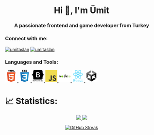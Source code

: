 <h1 align="center">Hi 👋, I'm Ümit</h1>
<h3 align="center">A passionate frontend and game developer from Turkey</h3>


<h3 align="left">Connect with me:</h3>
<p align="left">
<a href="https://twitter.com/umit_aslann" target="blank"><img align="center" src="https://raw.githubusercontent.com/rahuldkjain/github-profile-readme-generator/master/src/images/icons/Social/twitter.svg" alt="umitaslan" height="30" width="40" /></a>
<a href="https://linkedin.com/in/ümit-aslann" target="blank"><img align="center" src="https://raw.githubusercontent.com/rahuldkjain/github-profile-readme-generator/master/src/images/icons/Social/linked-in-alt.svg" alt="umitaslan" height="30" width="40" /></a>
</p>

<h3 align="left">Languages and Tools:</h3>
<p align="left"> 
<a href="" target="_blank" rel="noreferrer"> <img src="https://raw.githubusercontent.com/devicons/devicon/master/icons/html5/html5-original-wordmark.svg" title="HTML" alt="html" width="40" height="40"/> </a>
<a href="" target="_blank" rel="noreferrer"> <img src="https://raw.githubusercontent.com/devicons/devicon/master/icons/css3/css3-original-wordmark.svg" title="CSS" alt="css" width="40" height="40"/> </a>
<a href="https://getbootstrap.com" target="_blank" rel="noreferrer"> <img src="https://raw.githubusercontent.com/devicons/devicon/master/icons/bootstrap/bootstrap-plain-wordmark.svg" alt="bootstrap" width="40" height="40"/> </a>
<a href="https://developer.mozilla.org/en-US/docs/Web/JavaScript" target="_blank" rel="noreferrer"> <img src="https://raw.githubusercontent.com/devicons/devicon/master/icons/javascript/javascript-original.svg" alt="javascript" width="40" height="40"/> </a>
<a href="https://nodejs.org" target="_blank" rel="noreferrer"> <img src="https://raw.githubusercontent.com/devicons/devicon/master/icons/nodejs/nodejs-original-wordmark.svg" alt="nodejs" width="40" height="40"/> </a>
<a href="https://reactjs.org/" target="_blank" rel="noreferrer"> <img src="https://raw.githubusercontent.com/devicons/devicon/master/icons/react/react-original-wordmark.svg" alt="react" width="40" height="40"/> </a>
<a href="https://unity.com/" target="_blank" rel="noreferrer"> <img src="https://raw.githubusercontent.com/devicons/devicon/master/icons/unity/unity-original.svg" alt="react" width="40" height="40" style="background-color: lightblue;"/> </a> 
</p>



# 📈 Statistics:

<div align="center">
<a href="https://github.com/umit-aslan">
<img height="160em" src="https://github-readme-stats.vercel.app/api?username=umit-aslan&theme=github_dark&show_icons=true&include_all_commits=true&hide_border=true&count_private=true" />
</a>
<a href="https://github.com/umit-aslan">
<img height="160em" src="https://github-readme-stats.vercel.app/api/top-langs/?username=umit-aslan&layout=compact&hide_border=true&theme=github_dark" />
</a>

[![GitHub Streak](https://github-readme-streak-stats.herokuapp.com?user=umit-aslan&theme=buefy-dark&hide_border=true&border_radius=0&date_format=j%20M%5B%20Y%5D&background=0D1117&stroke=313F56&ring=601BDD&fire=2D5CDD&currStreakNum=2DB4DD&sideNums=1B96DD&sideLabels=077ADD&currStreakLabel=5C07DD)](https://git.io/streak-stats)

</div>

